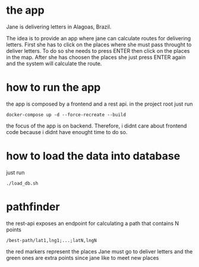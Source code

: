 # the app

Jane is delivering letters in Alagoas, Brazil.

The idea is to provide an app where jane can calculate routes for delivering letters.
First she has to click on the places where she must pass throught to deliver letters.
To do so she needs to press ENTER then click on the places in the map. After she has
choosen the places she just press ENTER again and the system will calculate the route.

# how to run the app

the app is composed by a frontend and a rest api. in the project root just run

```docker-compose up -d --force-recreate --build```

the focus of the app is on backend. Therefore, i didnt care about frontend code because i didnt have enought time to do so. 

# how to load the data into database 

just run 

```./load_db.sh```

# pathfinder

the rest-api exposes an endpoint for calculating a path that contains N points

```/best-path/lat1,lng1;...;latN,lngN```

the red markers represent the places Jane must go to deliver letters and the green ones are extra points since jane like to meet new places


